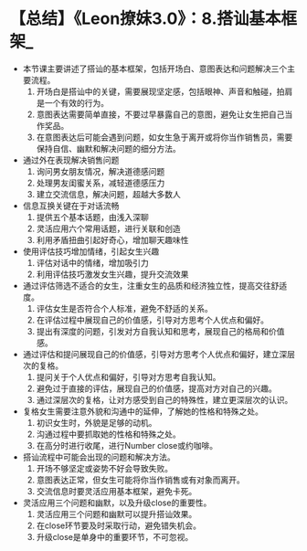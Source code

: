 # 【总结】《Leon撩妹3.0》：8.搭讪基本框架_

-   本节课主要讲述了搭讪的基本框架，包括开场白、意图表达和问题解决三个主要流程。
    1.  开场白是搭讪中的关键，需要展现坚定感，包括眼神、声音和触碰，拍肩是一个有效的行为。
    2.  意图表达需要简单直接，不要过早暴露自己的意图，避免让女生把自己当作奖品。
    3.  在意图表达后可能会遇到问题，如女生急于离开或将你当作销售员，需要保持自信、幽默和解决问题的细分方法。
-   通过外在表现解决销售问题
    1.  询问男女朋友情况，解决道德感问题
    2.  处理男友闺蜜关系，减轻道德感压力
    3.  建立交流信息，解决问题，超越大多数人
-   信息互换关键在于对话流畅
    1.  提供五个基本话题，由浅入深聊
    2.  灵活应用六个常用话题，进行关联和创造
    3.  利用矛盾扭曲引起好奇心，增加聊天趣味性
-   使用评估技巧增加情绪，引起女生兴趣
    1.  评估对话中的情绪，增加吸引力
    2.  利用评估技巧激发女生兴趣，提升交流效果
-   通过评估筛选不适合的女生，注重女生的品质和经济独立性，提高交往舒适度。
    1.  评估女生是否符合个人标准，避免不舒适的关系。
    2.  在评估过程中展现自己的价值感，引导对方思考个人优点和偏好。
    3.  提出有深度的问题，引发对方自我认知和思考，展现自己的格局和价值感。
-   通过评估和提问展现自己的价值感，引导对方思考个人优点和偏好，建立深层次的复格。
    1.  提问关于个人优点和偏好，引导对方思考自我认知。
    2.  避免过于直接的评估，展现自己的价值感，提高对方对自己的兴趣。
    3.  通过深层次的复格，让对方感受到自己的特殊性，建立更深层次的认识。
-   复格女生需要注意外貌和沟通中的延伸，了解她的性格和特殊之处。
    1.  初识女生时，外貌是足够的动机。
    2.  沟通过程中要抓取她的性格和特殊之处。
    3.  在高分时进行收尾，进行Number close或约咖啡。
-   搭讪流程中可能会出现的问题和解决方法。
    1.  开场不够坚定或姿势不好会导致失败。
    2.  意图表达正常，但女生可能将你当作销售或有对象而离开。
    3.  交流信息时要灵活应用基本框架，避免卡死。
-   灵活应用三个问题和幽默，以及升级close的重要性。
    1.  灵活应用三个问题和幽默可以提升搭讪效果。
    2.  在close环节要及时采取行动，避免错失机会。
    3.  升级close是单身中的重要环节，不可忽视。